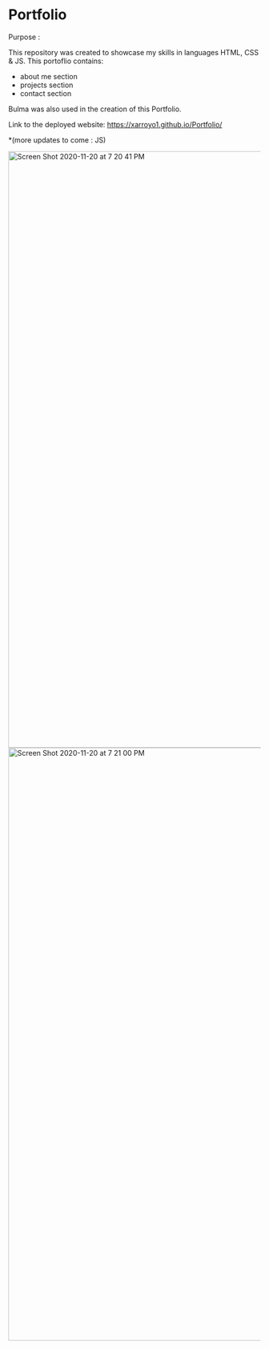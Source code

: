 # Portfolio

Purpose : 

This repository was created to showcase my skills in languages HTML, CSS & JS. This portoflio contains:
- about me section
- projects section 
- contact section 

Bulma was also used in the creation of this Portfolio.
    
Link to the deployed website: https://xarroyo1.github.io/Portfolio/

*(more updates to come : JS)

<img width="1192" alt="Screen Shot 2020-11-20 at 7 20 41 PM" src="https://user-images.githubusercontent.com/65522080/99861857-b26b4d80-2b65-11eb-9e35-1f16f9c0696a.png">
<img width="1185" alt="Screen Shot 2020-11-20 at 7 21 00 PM" src="https://user-images.githubusercontent.com/65522080/99861862-ba2af200-2b65-11eb-9581-cf799a6437d3.png">

